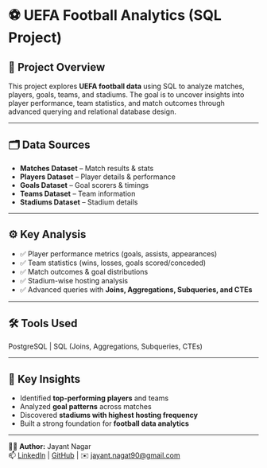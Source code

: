 # ⚽ UEFA Football Analytics (SQL Project)  

## 📌 Project Overview  
This project explores **UEFA football data** using SQL to analyze matches, players, goals, teams, and stadiums. The goal is to uncover insights into player performance, team statistics, and match outcomes through advanced querying and relational database design.  

---

## 🗂️ Data Sources  
- **Matches Dataset** – Match results & stats  
- **Players Dataset** – Player details & performance  
- **Goals Dataset** – Goal scorers & timings  
- **Teams Dataset** – Team information  
- **Stadiums Dataset** – Stadium details  

---

## ⚙️ Key Analysis  
- ✅ Player performance metrics (goals, assists, appearances)  
- ✅ Team statistics (wins, losses, goals scored/conceded)  
- ✅ Match outcomes & goal distributions  
- ✅ Stadium-wise hosting analysis  
- ✅ Advanced queries with **Joins, Aggregations, Subqueries, and CTEs**  

---

## 🛠️ Tools Used  
PostgreSQL | SQL (Joins, Aggregations, Subqueries, CTEs)  

---

## 🚀 Key Insights  
- Identified **top-performing players** and teams  
- Analyzed **goal patterns** across matches  
- Discovered **stadiums with highest hosting frequency**  
- Built a strong foundation for **football data analytics**  

---

👨‍💻 **Author:** Jayant Nagar  
📫 [LinkedIn](https://www.linkedin.com/in/jayant-nagar-a7513823) | [GitHub](https://github.com/jayant-nagar) | ✉️ jayant.nagat90@gmail.com  
